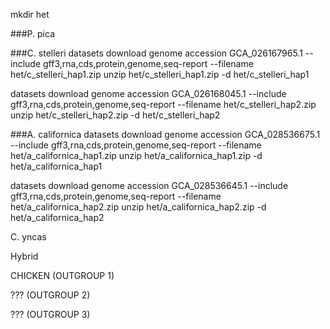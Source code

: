 mkdir het

###P. pica



###C. stelleri
datasets download genome accession GCA_026167965.1 --include gff3,rna,cds,protein,genome,seq-report --filename het/c_stelleri_hap1.zip
unzip het/c_stelleri_hap1.zip -d het/c_stelleri_hap1

datasets download genome accession GCA_026168045.1 --include gff3,rna,cds,protein,genome,seq-report --filename het/c_stelleri_hap2.zip
unzip het/c_stelleri_hap2.zip -d het/c_stelleri_hap2

###A. californica
datasets download genome accession GCA_028536675.1 --include gff3,rna,cds,protein,genome,seq-report --filename het/a_californica_hap1.zip
unzip het/a_californica_hap1.zip -d het/a_californica_hap1

datasets download genome accession GCA_028536645.1 --include gff3,rna,cds,protein,genome,seq-report --filename het/a_californica_hap2.zip
unzip het/a_californica_hap2.zip -d het/a_californica_hap2


C. yncas



Hybrid

CHICKEN (OUTGROUP 1)

??? (OUTGROUP 2)

??? (OUTGROUP 3)

